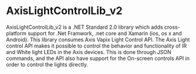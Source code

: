# AxisLightControlLib_v2

AxisLightControlLib_v2 is a .NET Standard 2.0 library which adds cross-platform support for .Net Framwork, .net core and Xamarin (ios, os x and Android). This library consumes Axis Vapix Light Control API. 
The Axis Light control API makes it possible to control the behavior and functionality of IR and White light LEDs in the Axis devices. This is done through JSON commands, 
and the API also have support for the On-screen controls API in order to control the lights directly.

